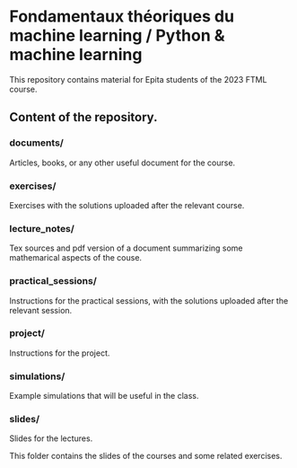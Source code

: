 # Fondamentaux théoriques du machine learning / Python & machine learning
This repository contains material for Epita students of the 2023 FTML course.

## Content of the repository.

### documents/

Articles, books, or any other useful document for the course.

### exercises/

Exercises with the solutions uploaded after the relevant course.

### lecture_notes/

Tex sources and pdf version of a document summarizing some mathemarical aspects
of the couse.

### practical_sessions/

Instructions for the practical sessions, with the solutions uploaded after the relevant session.

### project/

Instructions for the project.

### simulations/

Example simulations that will be useful in the class.

### slides/

Slides for the lectures.

This folder contains the slides of the courses and some related exercises.
